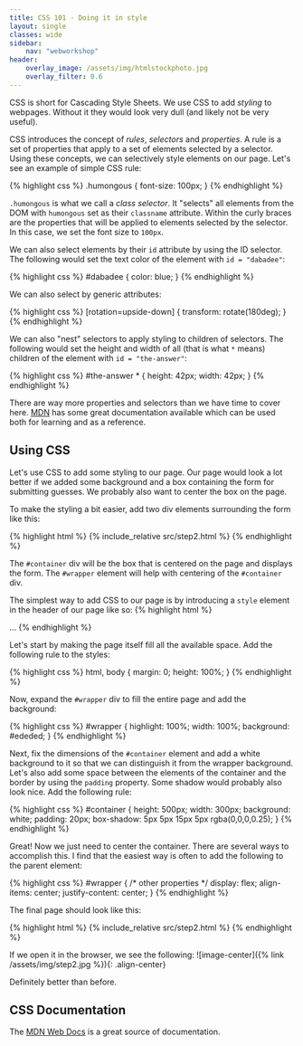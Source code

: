 ```yaml
---
title: CSS 101 - Doing it in style
layout: single
classes: wide
sidebar:
    nav: "webworkshop"
header:
    overlay_image: /assets/img/htmlstockphoto.jpg
    overlay_filter: 0.6
---
```

CSS is short for Cascading Style Sheets.
We use CSS to add *styling* to webpages. 
Without it they would look very dull (and likely not be very useful).

CSS introduces the concept of *rules*, *selectors* and *properties*.
A rule is a set of properties that apply to a set of elements selected by a selector.
Using these concepts, we can selectively style elements on our page.
Let's see an example of simple CSS rule:

{% highlight css %}
.humongous {
    font-size: 100px;
}
{% endhighlight %}

`.humongous` is what we call a *class selector*. It "selects" all elements from the DOM with `humongous` set as their `classname` attribute.
Within the curly braces are the properties that will be applied to elements selected by the selector.
In this case, we set the font size to `100px`.

We can also select elements by their `id` attribute by using the ID selector.
The following would set the text color of the element with `id = "dabadee"`:

{% highlight css %}
#dabadee {
    color: blue;
}
{% endhighlight %}


We can also select by generic attributes:

{% highlight css %}
[rotation=upside-down] {
    transform: rotate(180deg);
}
{% endhighlight %}

We can also "nest" selectors to apply styling to children of selectors.
The following would set the height and width of all (that is what `*` means) children of the element with `id = "the-answer"`:

{% highlight css %}
#the-answer * {
    height: 42px;
    width: 42px;
}
{% endhighlight %}

There are way more properties and selectors than we have time to cover here.
[MDN](https://developer.mozilla.org/en-US/docs/Web/CSS) has some great documentation available which can be used both for learning and as a reference.

## Using CSS
Let's use CSS to add some styling to our page. 
Our page would look a lot better if we added some background and a box containing the form for submitting guesses.
We probably also want to center the box on the page. 

To make the styling a bit easier, add two div elements surrounding the form like this:

{% highlight html %}
{% include_relative src/step2.html %}
{% endhighlight %}

The `#container` div will be the box that is centered on the page and displays the form.
The `#wrapper` element will help with centering of the `#container` div.

The simplest way to add CSS to our page is by introducing a `style` element in the header of our page like so:
{% highlight html %}
<head>
...
    <style>
        /* CSS goes here */
    </style>
</head>
{% endhighlight %}

Let's start by making the page itself fill all the available space. Add the following rule to the styles:

{% highlight css %}
html, body {
    margin: 0;
    height: 100%;
}
{% endhighlight %}

Now, expand the `#wrapper` div to fill the entire page and add the background:

{% highlight css %}
#wrapper {
    highlight: 100%;
    width: 100%;
    background: #ededed;
}
{% endhighlight %}

Next, fix the dimensions of the `#container` element and add a white background to it so that we can distinguish it from the wrapper background.
Let's also add some space between the elements of the container and the border by using the `padding` property.
Some shadow would probably also look nice. Add the following rule:

{% highlight css %}
#container {
    height: 500px;
    width: 300px;
    background: white;
    padding: 20px;
    box-shadow: 5px 5px 15px 5px rgba(0,0,0,0.25);
}
{% endhighlight %}

Great! Now we just need to center the container. There are several ways to accomplish this.
I find that the easiest way is often to add the following to the parent element:


{% highlight css %}
#wrapper {
    /* other properties */
    display: flex;
    align-items: center;
    justify-content: center;
}
{% endhighlight %}

The final page should look like this:

{% highlight html %}
{% include_relative src/step2.html %}
{% endhighlight %}

If we open it in the browser, we see the following:
![image-center]({% link /assets/img/step2.jpg %}){: .align-center}

Definitely better than before.

## CSS Documentation

The [MDN Web Docs](https://developer.mozilla.org/en-US/docs/Web/CSS) is a great source of documentation.
